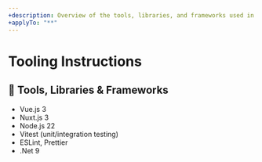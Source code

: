 ```yaml
---
+description: Overview of the tools, libraries, and frameworks used in the project.
+applyTo: "**"
---
```


# Tooling Instructions

## 🧰 Tools, Libraries & Frameworks

- Vue.js 3
- Nuxt.js 3
- Node.js 22
- Vitest (unit/integration testing)
- ESLint, Prettier
- .Net 9
